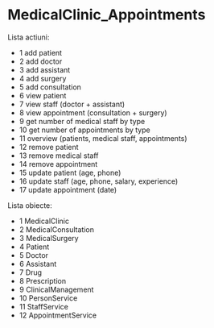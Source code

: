 # MedicalClinic_Appointments
Lista actiuni:
- 1 add patient
- 2 add doctor
- 3 add assistant
- 4 add surgery
- 5 add consultation
- 6 view patient
- 7 view staff (doctor + assistant)
- 8 view appointment (consultation + surgery)
- 9 get number of medical staff by type
- 10 get number of appointments by type
- 11 overview (patients, medical staff, appointments)
- 12 remove patient
- 13 remove medical staff
- 14 remove appointment
- 15 update patient (age, phone)
- 16 update staff (age, phone, salary, experience)
- 17 update appointment (date)

Lista obiecte:
- 1 MedicalClinic
- 2 MedicalConsultation
- 3 MedicalSurgery
- 4 Patient
- 5 Doctor
- 6 Assistant
- 7 Drug
- 8 Prescription
- 9 ClinicalManagement
- 10 PersonService
- 11 StaffService
- 12 AppointmentService